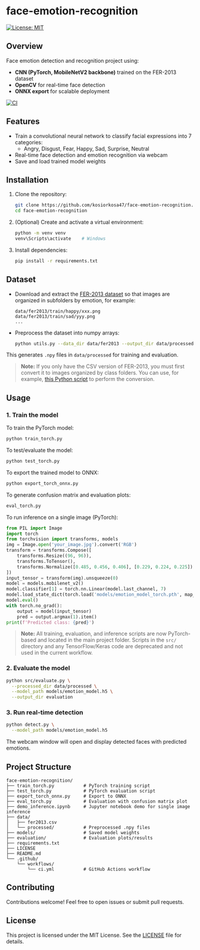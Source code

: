 # face-emotion-recognition

[![License: MIT](https://img.shields.io/badge/License-MIT-yellow.svg)](LICENSE)

## Overview

Face emotion detection and recognition project using:

- **CNN (PyTorch, MobileNetV2 backbone)** trained on the FER-2013 dataset
- **OpenCV** for real-time face detection
- **ONNX export** for scalable deployment

[![CI](https://github.com/kosiorkosa47/face-emotion-recognition-main/actions/workflows/ci.yml/badge.svg?branch=main)](https://github.com/kosiorkosa47/face-emotion-recognition-main/actions/workflows/ci.yml)

## Features

- Train a convolutional neural network to classify facial expressions into 7 categories:
  - Angry, Disgust, Fear, Happy, Sad, Surprise, Neutral
- Real-time face detection and emotion recognition via webcam
- Save and load trained model weights

## Installation

1. Clone the repository:
   ```bash
   git clone https://github.com/kosiorkosa47/face-emotion-recognition.git
   cd face-emotion-recognition
   ```
2. (Optional) Create and activate a virtual environment:
   ```bash
   python -m venv venv
   venv\Scripts\activate    # Windows
   ```
3. Install dependencies:
   ```bash
   pip install -r requirements.txt
   ```

## Dataset

- Download and extract the [FER-2013 dataset](https://www.kaggle.com/datasets/msambare/fer2013) so that images are organized in subfolders by emotion, for example:
  ```
  data/fer2013/train/happy/xxx.png
  data/fer2013/train/sad/yyy.png
  ...
  ```
- Preprocess the dataset into numpy arrays:
  ```bash
  python utils.py --data_dir data/fer2013 --output_dir data/processed
  ```
This generates `.npy` files in `data/processed` for training and evaluation.

> **Note:** If you only have the CSV version of FER-2013, you must first convert it to images organized by class folders. You can use, for example, [this Python script](https://github.com/Teamten47/Facial-Emotion-Image-Recognition/blob/main/convert_fer2013_to_images_and_landmarks.py) to perform the conversion.


## Usage

### 1. Train the model

To train the PyTorch model:
```bash
python train_torch.py
```

To test/evaluate the model:
```bash
python test_torch.py
```

To export the trained model to ONNX:
```bash
python export_torch_onnx.py
```

To generate confusion matrix and evaluation plots:
```bash
eval_torch.py
```

To run inference on a single image (PyTorch):
```python
from PIL import Image
import torch
from torchvision import transforms, models
img = Image.open('your_image.jpg').convert('RGB')
transform = transforms.Compose([
    transforms.Resize((96, 96)),
    transforms.ToTensor(),
    transforms.Normalize([0.485, 0.456, 0.406], [0.229, 0.224, 0.225])
])
input_tensor = transform(img).unsqueeze(0)
model = models.mobilenet_v2()
model.classifier[1] = torch.nn.Linear(model.last_channel, 7)
model.load_state_dict(torch.load('models/emotion_model_torch.pth', map_location='cpu'))
model.eval()
with torch.no_grad():
    output = model(input_tensor)
    pred = output.argmax(1).item()
print(f'Predicted class: {pred}')
```

> **Note:** All training, evaluation, and inference scripts are now PyTorch-based and located in the main project folder. Scripts in the `src/` directory and any TensorFlow/Keras code are deprecated and not used in the current workflow.


### 2. Evaluate the model

```bash
python src/evaluate.py \
  --processed_dir data/processed \
  --model_path models/emotion_model.h5 \
  --output_dir evaluation
```

### 3. Run real-time detection

```bash
python detect.py \
  --model_path models/emotion_model.h5
```

The webcam window will open and display detected faces with predicted emotions.

## Project Structure

```
face-emotion-recognition/
├── train_torch.py           # PyTorch training script
├── test_torch.py            # PyTorch evaluation script
├── export_torch_onnx.py     # Export to ONNX
├── eval_torch.py            # Evaluation with confusion matrix plot
├── demo_inference.ipynb     # Jupyter notebook demo for single image inference
├── data/
│   ├── fer2013.csv
│   └── processed/           # Preprocessed .npy files
├── models/                  # Saved model weights
├── evaluation/              # Evaluation plots/results
├── requirements.txt
├── LICENSE
├── README.md
└── .github/
    └── workflows/
        └── ci.yml           # GitHub Actions workflow
```

## Contributing

Contributions welcome! Feel free to open issues or submit pull requests.

## License

This project is licensed under the MIT License. See the [LICENSE](LICENSE) file for details.
